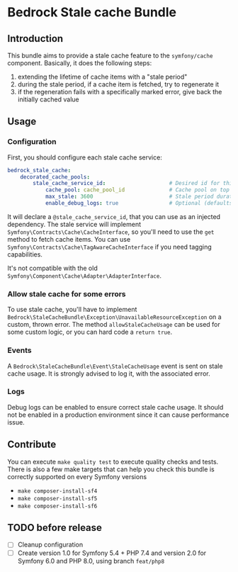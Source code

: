 # Bedrock Stale cache Bundle

## Introduction

This bundle aims to provide a stale cache feature to the `symfony/cache` component.
Basically, it does the following steps:
1. extending the lifetime of cache items with a "stale period"
2. during the stale period, if a cache item is fetched, try to regenerate it
3. if the regeneration fails with a specifically marked error, give back the initially cached value

## Usage

### Configuration

First, you should configure each stale cache service:

```yaml
bedrock_stale_cache:
    decorated_cache_pools:
        stale_cache_service_id:                    # Desired id for this new stale cache instance
            cache_pool: cache_pool_id              # Cache pool on top of which stale cache will be used 
            max_stale: 3600                        # Stale period duration, in seconds
            enable_debug_logs: true                # Optional (defaults to false), produce a bunch of debug logs
```

It will declare a `@stale_cache_service_id`, that you can use as an injected dependency.
The stale service will implement `Symfony\Contracts\Cache\CacheInterface`, so you'll need to use the `get` method to fetch cache items.
You can use `Symfony\Contracts\Cache\TagAwareCacheInterface` if you need tagging capabilities.

It's not compatible with the old `Symfony\Component\Cache\Adapter\AdapterInterface`.

### Allow stale cache for some errors

To use stale cache, you'll have to implement `Bedrock\StaleCacheBundle\Exception\UnavailableResourceException` on a custom, thrown error.
The method `allowStaleCacheUsage` can be used for some custom logic, or you can hard code a `return true`. 

### Events

A `Bedrock\StaleCacheBundle\Event\StaleCacheUsage` event is sent on stale cache usage. It is strongly advised to log it, with the associated error.

### Logs

Debug logs can be enabled to ensure correct stale cache usage.
It should not be enabled in a production environment since it can cause performance issue.

## Contribute

You can execute `make quality test` to execute quality checks and tests.
There is also a few make targets that can help you check this bundle is correctly supported on every Symfony versions
* `make composer-install-sf4`
* `make composer-install-sf5`
* `make composer-install-sf6`

## TODO before release

* [ ] Cleanup configuration
* [ ] Create version 1.0 for Symfony 5.4 + PHP 7.4 and version 2.0 for Symfony 6.0 and PHP 8.0, using branch `feat/php8`
